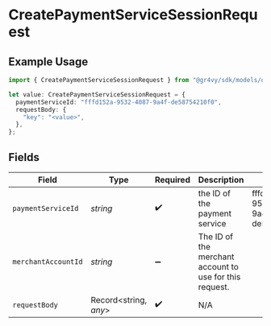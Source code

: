 # CreatePaymentServiceSessionRequest

## Example Usage

```typescript
import { CreatePaymentServiceSessionRequest } from "@gr4vy/sdk/models/operations";

let value: CreatePaymentServiceSessionRequest = {
  paymentServiceId: "fffd152a-9532-4087-9a4f-de58754210f0",
  requestBody: {
    "key": "<value>",
  },
};
```

## Fields

| Field                                                   | Type                                                    | Required                                                | Description                                             | Example                                                 |
| ------------------------------------------------------- | ------------------------------------------------------- | ------------------------------------------------------- | ------------------------------------------------------- | ------------------------------------------------------- |
| `paymentServiceId`                                      | *string*                                                | :heavy_check_mark:                                      | the ID of the payment service                           | fffd152a-9532-4087-9a4f-de58754210f0                    |
| `merchantAccountId`                                     | *string*                                                | :heavy_minus_sign:                                      | The ID of the merchant account to use for this request. |                                                         |
| `requestBody`                                           | Record<string, *any*>                                   | :heavy_check_mark:                                      | N/A                                                     |                                                         |